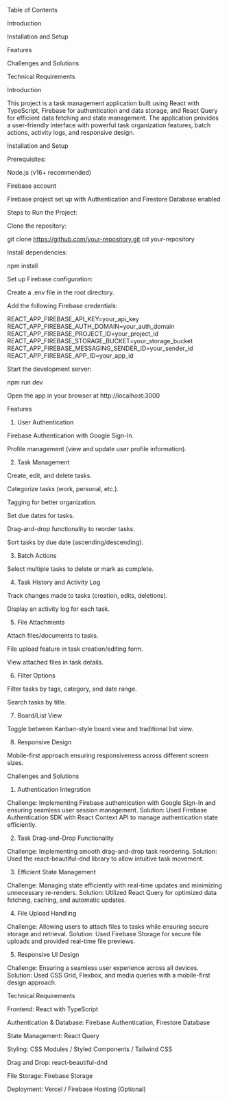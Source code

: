 Table of Contents

Introduction

Installation and Setup

Features

Challenges and Solutions

Technical Requirements

Introduction

This project is a task management application built using React with TypeScript, Firebase for authentication and data storage, and React Query for efficient data fetching and state management. The application provides a user-friendly interface with powerful task organization features, batch actions, activity logs, and responsive design.

Installation and Setup

Prerequisites:

Node.js (v16+ recommended)

Firebase account

Firebase project set up with Authentication and Firestore Database enabled

Steps to Run the Project:

Clone the repository:

git clone https://github.com/your-repository.git
cd your-repository

Install dependencies:

npm install

Set up Firebase configuration:

Create a .env file in the root directory.

Add the following Firebase credentials:

REACT_APP_FIREBASE_API_KEY=your_api_key
REACT_APP_FIREBASE_AUTH_DOMAIN=your_auth_domain
REACT_APP_FIREBASE_PROJECT_ID=your_project_id
REACT_APP_FIREBASE_STORAGE_BUCKET=your_storage_bucket
REACT_APP_FIREBASE_MESSAGING_SENDER_ID=your_sender_id
REACT_APP_FIREBASE_APP_ID=your_app_id

Start the development server:

npm run dev

Open the app in your browser at http://localhost:3000

Features

1. User Authentication

Firebase Authentication with Google Sign-In.

Profile management (view and update user profile information).

2. Task Management

Create, edit, and delete tasks.

Categorize tasks (work, personal, etc.).

Tagging for better organization.

Set due dates for tasks.

Drag-and-drop functionality to reorder tasks.

Sort tasks by due date (ascending/descending).

3. Batch Actions

Select multiple tasks to delete or mark as complete.

4. Task History and Activity Log

Track changes made to tasks (creation, edits, deletions).

Display an activity log for each task.

5. File Attachments

Attach files/documents to tasks.

File upload feature in task creation/editing form.

View attached files in task details.

6. Filter Options

Filter tasks by tags, category, and date range.

Search tasks by title.

7. Board/List View

Toggle between Kanban-style board view and traditional list view.

8. Responsive Design

Mobile-first approach ensuring responsiveness across different screen sizes.

Challenges and Solutions

1. Authentication Integration

Challenge: Implementing Firebase authentication with Google Sign-In and ensuring seamless user session management.
Solution: Used Firebase Authentication SDK with React Context API to manage authentication state efficiently.

2. Task Drag-and-Drop Functionality

Challenge: Implementing smooth drag-and-drop task reordering.
Solution: Used the react-beautiful-dnd library to allow intuitive task movement.

3. Efficient State Management

Challenge: Managing state efficiently with real-time updates and minimizing unnecessary re-renders.
Solution: Utilized React Query for optimized data fetching, caching, and automatic updates.

4. File Upload Handling

Challenge: Allowing users to attach files to tasks while ensuring secure storage and retrieval.
Solution: Used Firebase Storage for secure file uploads and provided real-time file previews.

5. Responsive UI Design

Challenge: Ensuring a seamless user experience across all devices.
Solution: Used CSS Grid, Flexbox, and media queries with a mobile-first design approach.

Technical Requirements

Frontend: React with TypeScript

Authentication & Database: Firebase Authentication, Firestore Database

State Management: React Query

Styling: CSS Modules / Styled Components / Tailwind CSS

Drag and Drop: react-beautiful-dnd

File Storage: Firebase Storage

Deployment: Vercel / Firebase Hosting (Optional)


